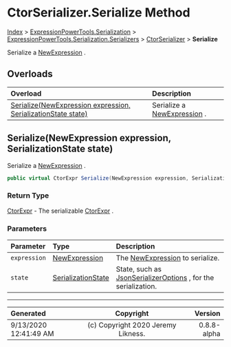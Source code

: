 ﻿# CtorSerializer.Serialize Method

[Index](../index.md) > [ExpressionPowerTools.Serialization](ExpressionPowerTools.Serialization.a.md) > [ExpressionPowerTools.Serialization.Serializers](ExpressionPowerTools.Serialization.Serializers.n.md) > [CtorSerializer](ExpressionPowerTools.Serialization.Serializers.CtorSerializer.cs.md) > **Serialize**

Serialize a [NewExpression](https://docs.microsoft.com/dotnet/api/system.linq.expressions.newexpression) .

## Overloads

| Overload | Description |
| :-- | :-- |
| [Serialize(NewExpression expression, SerializationState state)](#serializenewexpression-expression-serializationstate-state) | Serialize a [NewExpression](https://docs.microsoft.com/dotnet/api/system.linq.expressions.newexpression) . |
## Serialize(NewExpression expression, SerializationState state)

Serialize a [NewExpression](https://docs.microsoft.com/dotnet/api/system.linq.expressions.newexpression) .

```csharp
public virtual CtorExpr Serialize(NewExpression expression, SerializationState state)
```

### Return Type

 [CtorExpr](ExpressionPowerTools.Serialization.Serializers.CtorExpr.cs.md)  - The serializable [CtorExpr](ExpressionPowerTools.Serialization.Serializers.CtorExpr.cs.md) .

### Parameters

| Parameter | Type | Description |
| :-- | :-- | :-- |
| `expression` | [NewExpression](https://docs.microsoft.com/dotnet/api/system.linq.expressions.newexpression) | The [NewExpression](https://docs.microsoft.com/dotnet/api/system.linq.expressions.newexpression) to serialize. |
| `state` | [SerializationState](ExpressionPowerTools.Serialization.Serializers.SerializationState.cs.md) | State, such as [JsonSerializerOptions](https://docs.microsoft.com/dotnet/api/system.text.json.jsonserializeroptions) , for the serialization. |



---

| Generated | Copyright | Version |
| :-- | :-: | --: |
| 9/13/2020 12:41:49 AM | (c) Copyright 2020 Jeremy Likness. | 0.8.8-alpha |
